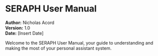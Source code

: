 # SERAPH User Manual

**Author:** Nicholas Acord  
**Version:** 1.0  
**Date:** [Insert Date]  

Welcome to the SERAPH User Manual, your guide to understanding and making the most of your personal assistant system.  
